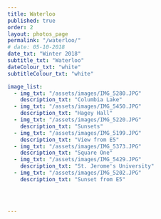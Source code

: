```yaml
---
title: Waterloo  
published: true
order: 2
layout: photos_page
permalink: "/waterloo/"
# date: 05-10-2018
date_txt: "Winter 2018"
subtitle_txt: "Waterloo"
dateColour_txt: "white"
subtitleColour_txt: "white"

image_list:
  - img_txt: "/assets/images/IMG_5280.JPG"
    description_txt: "Columbia Lake"
  - img_txt: "/assets/images/IMG_5450.JPG"
    description_txt: "Hagey Hall"
  - img_txt: "/assets/images/IMG_5220.JPG"
    description_txt: "Sunsets"
  - img_txt: "/assets/images/IMG_5199.JPG"
    description_txt: "View from E5"
  - img_txt: "/assets/images/IMG_5373.JPG"
    description_txt: "Square One"
  - img_txt: "/assets/images/IMG_5429.JPG"
    description_txt: "St. Jerome's University"
  - img_txt: "/assets/images/IMG_5202.JPG"
    description_txt: "Sunset from E5"




---
```

